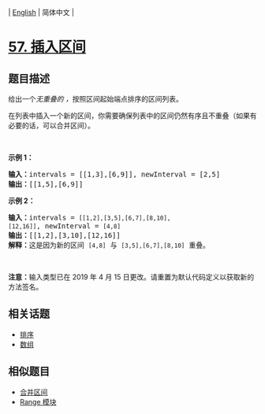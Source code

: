 
| [English](README_EN.md) | 简体中文 |

# [57. 插入区间](https://leetcode-cn.com/problems/insert-interval/)

## 题目描述

<p>给出一个<em>无重叠的 ，</em>按照区间起始端点排序的区间列表。</p>

<p>在列表中插入一个新的区间，你需要确保列表中的区间仍然有序且不重叠（如果有必要的话，可以合并区间）。</p>

<p>&nbsp;</p>

<p><strong>示例&nbsp;1：</strong></p>

<pre><strong>输入：</strong>intervals = [[1,3],[6,9]], newInterval = [2,5]
<strong>输出：</strong>[[1,5],[6,9]]
</pre>

<p><strong>示例&nbsp;2：</strong></p>

<pre><strong>输入：</strong>intervals = <code>[[1,2],[3,5],[6,7],[8,10],[12,16]]</code>, newInterval = <code>[4,8]</code>
<strong>输出：</strong>[[1,2],[3,10],[12,16]]
<strong>解释：</strong>这是因为新的区间 <code>[4,8]</code> 与 <code>[3,5],[6,7],[8,10]</code>&nbsp;重叠。
</pre>

<p>&nbsp;</p>

<p><strong>注意：</strong>输入类型已在 2019 年 4 月 15 日更改。请重置为默认代码定义以获取新的方法签名。</p>


## 相关话题

- [排序](https://leetcode-cn.com/tag/sort)
- [数组](https://leetcode-cn.com/tag/array)

## 相似题目

- [合并区间](../merge-intervals/README.md)
- [Range 模块](../range-module/README.md)
